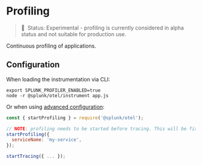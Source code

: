 # Profiling

> :construction: &nbsp;Status: Experimental - profiling is currently considered in alpha status and not suitable for production use.

Continuous profiling of applications.

## Configuration

When loading the instrumentation via CLI:

```
export SPLUNK_PROFILER_ENABLED=true
node -r @splunk/otel/instrument app.js
```

Or when using [advanced configuration](advanced-config.md):

```javascript
const { startProfiling } = require('@splunk/otel');

// NOTE: profiling needs to be started before tracing. This will be fixed in future versions.
startProfiling({
  serviceName: 'my-service',
});

startTracing({ ... });
```
